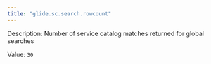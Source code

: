 ```yaml
---
title: "glide.sc.search.rowcount"
---
```


Description: Number of service catalog matches returned for global searches

Value: `30`